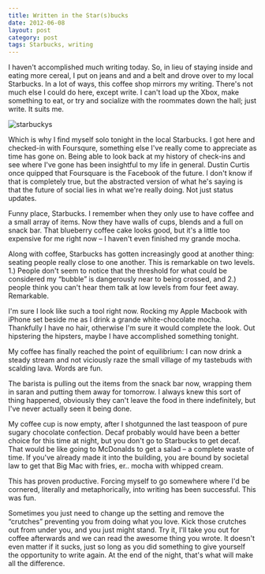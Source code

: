 ```yaml
---
title: Written in the Star(s)bucks
date: 2012-06-08
layout: post
category: post
tags: Starbucks, writing
---
```

I haven't accomplished much writing today. So, in lieu of staying inside and eating more cereal, I put on jeans and and a belt and drove over to my local Starbucks. In a lot of ways, this coffee shop mirrors my writing. There's not much else I could do here, except write. I can't load up the Xbox, make something to eat, or try and socialize with the roommates down the hall; just write. It suits me.

![starbuckys](https://dl.dropbox.com/u/418570/kyledreger/starbucks.jpg)

Which is why I find myself solo tonight in the local Starbucks. I got here and checked-in with Foursqure, something else I've really come to appreciate as time has gone on. Being able to look back at my history of check-ins and see where I've gone has been insightful to my life in general. Dustin Curtis once quipped that Foursquare is the Facebook of the future. I don't know if that is completely true, but the abstracted version of what he's saying is that the future of social lies in what we're really doing. Not just status updates.

Funny place, Starbucks. I remember when they only use to have coffee and a small array of items. Now they have walls of cups, blends and a full on snack bar. That blueberry coffee cake looks good, but it's a little too expensive for me right now – I haven't even finished my grande mocha.

Along with coffee, Starbucks has gotten increasingly good at another thing: seating people really close to one another. This is remarkable on two levels. 1.) People don't seem to notice that the threshold for what could be considered my “bubble” is dangerously near to being crossed, and 2.) people think you can't hear them talk at low levels from four feet away. Remarkable.

I'm sure I look like such a tool right now. Rocking my Apple Macbook with iPhone set beside me as I drink a grande white-chocolate mocha. Thankfully I have no hair, otherwise I'm sure it would complete the look. Out hipstering the hipsters, maybe I have accomplished something tonight.

My coffee has finally reached the point of equilibrium: I can now drink a steady stream and not viciously raze the small village of my tastebuds with scalding lava. Words are fun.

The barista is pulling out the items from the snack bar now, wrapping them in saran and putting them away for tomorrow. I always knew this sort of thing happened, obviously they can't leave the food in there indefinitely, but I've never actually seen it being done.

My coffee cup is now empty, after I shotgunned the last teaspoon of pure sugary chocolate confection. Decaf probably would have been a better choice for this time at night, but you don't go to Starbucks to get decaf. That would be like going to McDonalds to get a salad – a complete waste of time. If you've already made it into the building, you are bound by societal law to get that Big Mac with fries, er.. mocha with whipped cream.

This has proven productive. Forcing myself to go somewhere where I'd be cornered, literally and metaphorically, into writing has been successful. This was fun.

Sometimes you just need to change up the setting and remove the “crutches” preventing you from doing what you love. Kick those crutches out from under you, and you just might stand. Try it, I'll take you out for coffee afterwards and we can read the awesome thing you wrote. It doesn't even matter if it sucks, just so long as you did something to give yourself the opportunity to write again. At the end of the night, that's what will make all the difference.

